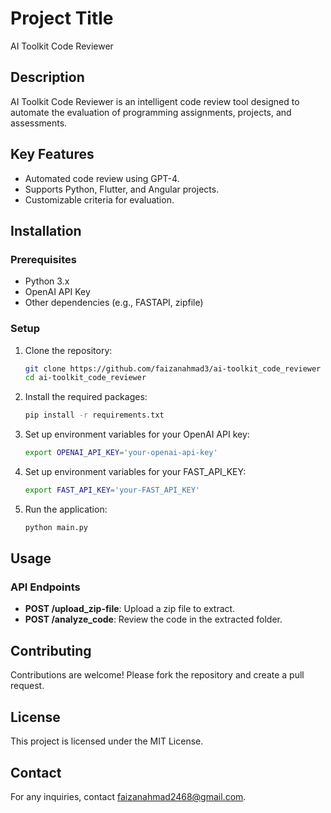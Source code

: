 # Project Title
AI Toolkit Code Reviewer

## Description
AI Toolkit Code Reviewer is an intelligent code review tool designed to automate the evaluation of programming assignments, projects, and assessments.

## Key Features
- Automated code review using GPT-4.
- Supports Python, Flutter, and Angular projects.
- Customizable criteria for evaluation.

## Installation
### Prerequisites
- Python 3.x
- OpenAI API Key
- Other dependencies (e.g., FASTAPI, zipfile)

### Setup
1. Clone the repository:
   ```bash
   git clone https://github.com/faizanahmad3/ai-toolkit_code_reviewer
   cd ai-toolkit_code_reviewer
   ```

2. Install the required packages:
   ```bash
   pip install -r requirements.txt
   ```

3. Set up environment variables for your OpenAI API key:
   ```bash
   export OPENAI_API_KEY='your-openai-api-key'
   ```
   
4. Set up environment variables for your FAST_API_KEY:
   ```bash
   export FAST_API_KEY='your-FAST_API_KEY'
   ```

5. Run the application:
   ```bash
   python main.py
   ```

## Usage
### API Endpoints
- **POST /upload_zip-file**: Upload a zip file to extract.
- **POST /analyze_code**: Review the code in the extracted folder.

## Contributing
Contributions are welcome! Please fork the repository and create a pull request.

## License
This project is licensed under the MIT License.

## Contact
For any inquiries, contact [faizanahmad2468@gmail.com](mailto:your-email@example.com).
